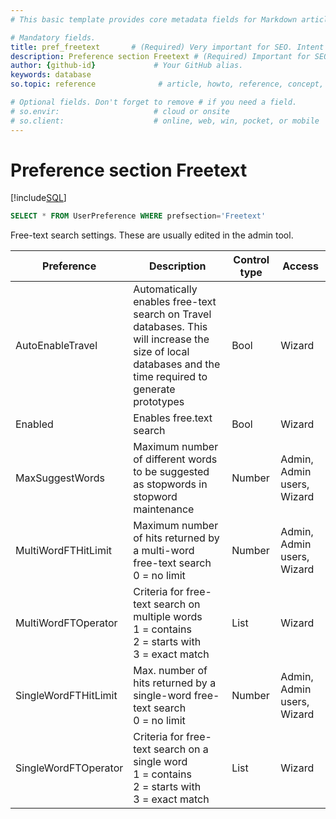 ```yaml
---
# This basic template provides core metadata fields for Markdown articles on docs.superoffice.com.

# Mandatory fields.
title: pref_freetext       # (Required) Very important for SEO. Intent in a unique string of 43-59 chars including spaces.
description: Preference section Freetext # (Required) Important for SEO. Recommended character length is 115-145 characters including spaces.
author: {github-id}             # Your GitHub alias.
keywords: database
so.topic: reference              # article, howto, reference, concept, guide

# Optional fields. Don't forget to remove # if you need a field.
# so.envir:                     # cloud or onsite
# so.client:                    # online, web, win, pocket, or mobile
---
```


# Preference section Freetext

[!include[SQL](./includes/to-view-pref.md)]

```SQL
SELECT * FROM UserPreference WHERE prefsection='Freetext'
```

Free-text search settings. These are usually edited in the admin tool.

| Preference | Description | Control type | Access |
|---|---|---|---|
| AutoEnableTravel | Automatically enables free-text search on Travel databases. This will increase the size of local databases and the time required to generate prototypes | Bool| Wizard |
| Enabled | Enables free.text search | Bool|  Wizard |
| MaxSuggestWords | Maximum number of different words to be suggested as stopwords in stopword maintenance | Number| Admin, Admin users, Wizard |
| MultiWordFTHitLimit | Maximum number of hits returned by a multi-word free-text search<br>0 = no limit | Number|  Admin, Admin users, Wizard |
| MultiWordFTOperator | Criteria for free-text search on multiple words<br>1 = contains<br>2 = starts with<br>3 = exact match | List|  Wizard |
| SingleWordFTHitLimit | Max. number of hits returned by a single-word free-text search<br>0 = no limit | Number|  Admin, Admin users, Wizard |
| SingleWordFTOperator | Criteria for free-text search on a single word<br>1 = contains<br>2 = starts with<br>3 = exact match | List|  Wizard |
